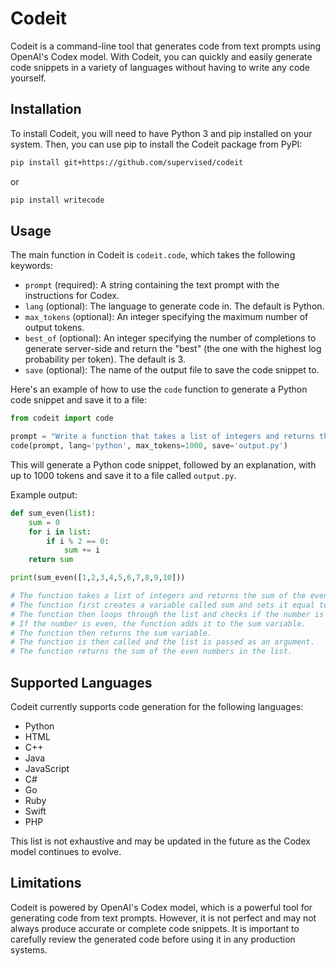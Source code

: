 # Codeit

Codeit is a command-line tool that generates code from text prompts using OpenAI's Codex model. With Codeit, you can quickly and easily generate code snippets in a variety of languages without having to write any code yourself.

## Installation

To install Codeit, you will need to have Python 3 and pip installed on your system. Then, you can use pip to install the Codeit package from PyPI:

```bash
pip install git+https://github.com/supervised/codeit
```

or 

```bash
pip install writecode
```

## Usage

The main function in Codeit is `codeit.code`, which takes the following keywords:

- `prompt` (required): A string containing the text prompt with the instructions for Codex.
- `lang` (optional): The language to generate code in. The default is Python.
- `max_tokens` (optional): An integer specifying the maximum number of output tokens.
- `best_of` (optional): An integer specifying the number of completions to generate server-side and return the "best" (the one with the highest log probability per token). The default is 3.
- `save` (optional): The name of the output file to save the code snippet to.

Here's an example of how to use the `code` function to generate a Python code snippet and save it to a file:

```python
from codeit import code

prompt = "Write a function that takes a list of integers and returns the sum of the even numbers in the list."
code(prompt, lang='python', max_tokens=1000, save='output.py')
```

This will generate a Python code snippet, followed by an explanation, with up to 1000 tokens and save it to a file called `output.py`.

Example output:
```python
def sum_even(list):
    sum = 0
    for i in list:
        if i % 2 == 0:
            sum += i
    return sum

print(sum_even([1,2,3,4,5,6,7,8,9,10]))

# The function takes a list of integers and returns the sum of the even numbers in the list.
# The function first creates a variable called sum and sets it equal to 0.
# The function then loops through the list and checks if the number is even.
# If the number is even, the function adds it to the sum variable.
# The function then returns the sum variable.
# The function is then called and the list is passed as an argument.
# The function returns the sum of the even numbers in the list.
```
## Supported Languages

Codeit currently supports code generation for the following languages:

- Python
- HTML
- C++
- Java
- JavaScript
- C#
- Go
- Ruby
- Swift
- PHP

This list is not exhaustive and may be updated in the future as the Codex model continues to evolve.

## Limitations

Codeit is powered by OpenAI's Codex model, which is a powerful tool for generating code from text prompts. However, it is not perfect and may not always produce accurate or complete code snippets. It is important to carefully review the generated code before using it in any production systems.

